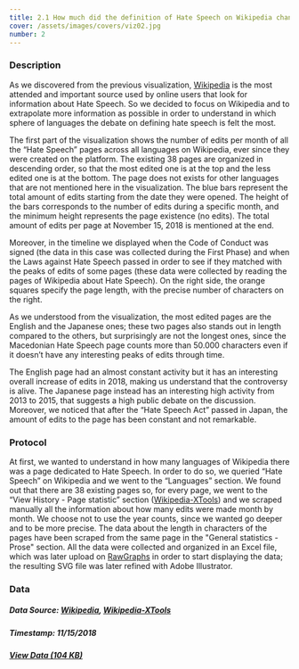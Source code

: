 ```yaml
---
title: 2.1 How much did the definition of Hate Speech on Wikipedia change over time?
cover: /assets/images/covers/viz02.jpg
number: 2
---
```


### Description 

As we discovered from the previous visualization, [Wikipedia](https://en.wikipedia.org/wiki/Main_Page) is the most attended and important source used by online users that look for information about Hate Speech. So we decided to focus on Wikipedia and to extrapolate more information as possible in order to understand in which sphere of languages the debate on defining hate speech is felt the most.

The first part of the visualization shows the number of edits per month of all the “Hate Speech” pages across all languages on Wikipedia, ever since they were created on the platform. The existing 38 pages are organized in descending order, so that the most edited one is at the top and the less edited one is at the bottom. The page does not exists for other languages that are not mentioned here in the visualization. The blue bars represent the total amount of edits starting from the date they were opened. The height of the bars corresponds to the number of edits during a specific month, and the minimum height represents the page existence (no edits). The total amount of edits per page at November 15, 2018 is mentioned at the end. 

Moreover, in the timeline we displayed when the Code of Conduct was signed (the data in this case was collected during the First Phase) and when the Laws against Hate Speech passed in order to see if they matched with the peaks of edits of some pages (these data were collected by reading the pages of Wikipedia about Hate Speech). On the right side, the orange squares specify the page length, with the precise number of characters on the right.

As we understood from the visualization, the most edited pages are the English and the Japanese ones; these two pages also stands out in length compared to the others, but surprisingly are not the longest ones, since the Macedonian Hate Speech page counts more than 50.000 characters even if it doesn’t have any interesting peaks of edits through time.

The English page had an almost constant activity but it has an interesting overall increase of edits in 2018, making us understand that the controversy is alive.
The Japanese page instead has an interesting high activity from 2013 to 2015, that suggests a high public debate on the discussion. Moreover, we noticed that after the “Hate Speech Act” passed in Japan, the amount of edits to the page has been constant and not remarkable.


### Protocol

At first, we wanted to understand in how many languages of Wikipedia there was a page dedicated to Hate Speech. In order to do so, we queried “Hate Speech” on Wikipedia and we went to the “Languages” section. We found out that there are 38 existing pages so, for every page, we went to the “View History - Page statistic” section ([Wikipedia-XTools](https://xtools.wmflabs.org/)) and we scraped manually all the information about how many edits were made month by month. We choose not to use the year counts, since we wanted go deeper and to be more precise. The data about the length in characters of the pages have been scraped from the same page in the "General statistics - Prose" section. All the data were collected and organized in an Excel file, which was later upload on [RawGraphs](https://rawgraphs.io/) in order to start displaying the data; the resulting SVG file was later refined with Adobe Illustrator.

### Data
##### Data Source: [Wikipedia](https://en.wikipedia.org/wiki/Main_Page), [Wikipedia-XTools](https://xtools.wmflabs.org/)
##### Timestamp: 11/15/2018
##### [View Data (104 KB)](http://densitydesign.org/)
